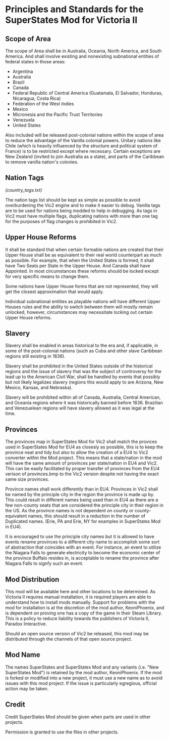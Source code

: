 # Principles and Standards for the SuperStates Mod for Victoria II #

## Scope of Area ##

The scope of Area shall be in Australia, Oceania, North America, and South America.  And shall involve existing and nonexisting subnational entities of federal states in those areas: 
  * Argentina
  * Australia
  * Brazil
  * Canada
  * Federal Republic of Central America (Guatamala, El Salvador, Honduras, Nicaragua, Costa Rica)
  * Federation of the West Indies
  * Mexico
  * Micronesia and the Pacific Trust Territories
  * Venezuela
  * United States

Also included will be released post-colonial nations within the scope of area to reduce the advantage of the Vanilla colonial powers.  Unitary nations like Chile (which is heavily influenced by the structure and political system of France) is to be restricted except where necessary.  Certain exceptions are New Zealand (invited to join Australia as a state), and parts of the Caribbean to remove vanilla nation's colonies.

## Nation Tags ##
*(country_tags.txt)*

The nation tags list should be kept as simple as possible to avoid overburdening the Vic2 engine and to make it easier to debug.  Vanilla tags are to be used for nations being modded to help in debugging.  As tags in Vic2 must have multiple flags, duplicating nations with more than one tag for the purposes of flag changes is prohibited in Vic2.

## Upper House Reforms ##

It shall be standard that when certain formable nations are created that their Upper House shall be as equivalent to their real world counterpart as much as possible.  For example, that when the United States is formed, it shall have Two Seats per State in the Upper House.  And Canada shall have Appointed.  In most circumstances these reforms should be locked except for very specific means to change them.

Some nations have Upper House forms that are not represented, they will get the closest approximation that would apply.

Individual subnational entities as playable nations will have different Upper Houses rules and the ability to switch between them will mostly remain unlocked, however, circumstances may necessitate locking out certain Upper House reforms.  

## Slavery ##

Slavery shall be enabled in areas historical to the era and, if applicable, in some of the post-colonial nations (such as Cuba and other slave Caribbean regions still existing in 1836).

Slavery shall be prohibited in the United States outside of the historical regions and the issue of slavery that was the subject of controversy for the lead up to the American Civil War, shall be handled by events that possibly but not likely legalizes slavery (regions this would apply to are Arizona, New Mexico, Kansas, and Nebraska).

Slavery will be prohibited within all of Canada, Australia, Central American, and Oceania regions where it was historically banned before 1836.  Brazilian and Venezuelean regions will have slavery allowed as it was legal at the time.

## Provinces ##

The provinces map in SuperStates Mod for Vic2 shall match the provices used in SuperStates Mod for EU4 as closesly as possible, this is to keep the province neat and tidy but also to allow the creation of a EU4 to Vic2 converter within the Mod project. This means that a state/nation in the mod will have the same amount of provinces per state/nation in EU4 and Vic2.  This can be easily facilitated by proper transfer of provinces from the EU4 verison of provinces.bmp to the Vic2 version despite not having the exact same size provinces.

Province names shall work differently than in EU4.  Provinces in Vic2 shall be named by the principle city in the region the province is made up by.  This could result in different names being used than in EU4 as there are a few non-county seats that are considered the principle city in their region in the US.  As the province names is not dependent on county or county-equivalent names, this should result in a reduction in the number of Duplicated names. (Erie, PA and Erie, NY for examples in SuperStates Mod in EU4).

It is encouraged to use the principle city names but it is allowed to have events rename provinces to a different city name to accomplish some sort of abstraction that coincides with an event.  For instance, an event to utilize the Niagara Falls to generate electricity to become the economic center of the province Buffalo resides in, is acceptable to rename the province after Niagara Falls to signfy such an event.

## Mod Distribution ##

This mod will be available here and other locations to be determined.  As Victoria II requires manual installation, it is required players are able to understand how to install mods manually.  Support for problems with the mod for installation is at the discretion of the mod author, KeoniPhoenix, and is dependent on proving one has a copy of the game in their Steam Library.  This is a policy to reduce liability towards the publishers of Victoria II, Paradox Interactive.

Should an open source version of Vic2 be released, this mod may be distributed through the channels of that open source project.

## Mod Name ##

The names SuperStates and SuperStates Mod and any variants (i.e. "New SuperStates Mod") is retained by the mod author, KeoniPhoenix. If the mod is forked or modified into a new project, it must use a new name as to avoid issues with this mod project. If the issue is particularly egregious, official action may be taken.

## Credit ##

Credit SuperStates Mod should be given when parts are used in other projects.

Permission is granted to use the files in other projects.

